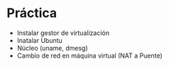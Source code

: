 # Práctica

- Instalar gestor de virtualización
- Inatalar Ubuntu
- Núcleo (uname, dmesg)
- Cambio de red en máquina virtual (NAT a Puente)
